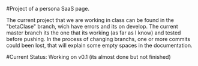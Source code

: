 #Project of a persona SaaS page.

The current project that we are working in class can be found in the "betaClase" branch, wich have errors and its on develop. The current master branch its the one that its working (as far as I know) and tested before pushing. In the process of changing branchs, one or more commits could been lost, that will explain some empty spaces in the documentation.

#Current Status:
Working on v0.1 (its almost done but not finished)
